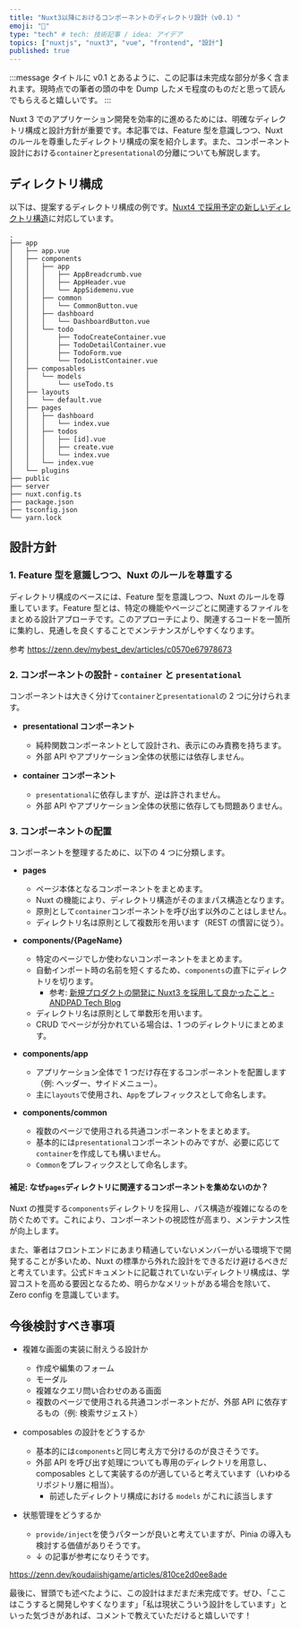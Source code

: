 ```yaml
---
title: "Nuxt3以降におけるコンポーネントのディレクトリ設計（v0.1）"
emoji: "📁"
type: "tech" # tech: 技術記事 / idea: アイデア
topics: ["nuxtjs", "nuxt3", "vue", "frontend", "設計"]
published: true
---
```


:::message
タイトルに v0.1 とあるように、この記事は未完成な部分が多く含まれます。現時点での筆者の頭の中を Dump したメモ程度のものだと思って読んでもらえると嬉しいです。
:::

Nuxt 3 でのアプリケーション開発を効率的に進めるためには、明確なディレクトリ構成と設計方針が重要です。本記事では、Feature 型を意識しつつ、Nuxt のルールを尊重したディレクトリ構成の案を紹介します。また、コンポーネント設計における`container`と`presentational`の分離についても解説します。

## ディレクトリ構成

以下は、提案するディレクトリ構成の例です。[Nuxt4 で採用予定の新しいディレクトリ構造](https://github.com/nuxt/nuxt/issues/26444)に対応しています。

```
.
├── app
│   ├── app.vue
│   ├── components
│   │   ├── app
│   │   │   ├── AppBreadcrumb.vue
│   │   │   ├── AppHeader.vue
│   │   │   └── AppSidemenu.vue
│   │   ├── common
│   │   │   └── CommonButton.vue
│   │   ├── dashboard
│   │   │   └── DashboardButton.vue
│   │   └── todo
│   │       ├── TodoCreateContainer.vue
│   │       ├── TodoDetailContainer.vue
│   │       ├── TodoForm.vue
│   │       └── TodoListContainer.vue
│   ├── composables
│   │   └── models
│   │       └── useTodo.ts
│   ├── layouts
│   │   └── default.vue
│   ├── pages
│   │   ├── dashboard
│   │   │   └── index.vue
│   │   ├── todos
│   │   │   ├── [id].vue
│   │   │   ├── create.vue
│   │   │   └── index.vue
│   │   └── index.vue
│   └── plugins
├── public
├── server
├── nuxt.config.ts
├── package.json
├── tsconfig.json
└── yarn.lock
```

## 設計方針

### 1. Feature 型を意識しつつ、Nuxt のルールを尊重する

ディレクトリ構成のベースには、Feature 型を意識しつつ、Nuxt のルールを尊重しています。Feature 型とは、特定の機能やページごとに関連するファイルをまとめる設計アプローチです。このアプローチにより、関連するコードを一箇所に集約し、見通しを良くすることでメンテナンスがしやすくなります。

参考
https://zenn.dev/mybest_dev/articles/c0570e67978673

### 2. コンポーネントの設計 - `container` と `presentational`

コンポーネントは大きく分けて`container`と`presentational`の 2 つに分けられます。

- **presentational コンポーネント**

  - 純粋関数コンポーネントとして設計され、表示にのみ責務を持ちます。
  - 外部 API やアプリケーション全体の状態には依存しません。

- **container コンポーネント**
  - `presentational`に依存しますが、逆は許されません。
  - 外部 API やアプリケーション全体の状態に依存しても問題ありません。

### 3. コンポーネントの配置

コンポーネントを整理するために、以下の 4 つに分類します。

- **pages**

  - ページ本体となるコンポーネントをまとめます。
  - Nuxt の機能により、ディレクトリ構造がそのままパス構造となります。
  - 原則として`container`コンポーネントを呼び出す以外のことはしません。
  - ディレクトリ名は原則として複数形を用います（REST の慣習に従う）。

- **components/{PageName}**

  - 特定のページでしか使わないコンポーネントをまとめます。
  - 自動インポート時の名前を短くするため、`components`の直下にディレクトリを切ります。
    - 参考: [新規プロダクトの開発に Nuxt3 を採用して良かったこと - ANDPAD Tech Blog](https://tech.andpad.co.jp/entry/2024/01/17/100000)
  - ディレクトリ名は原則として単数形を用います。
  - CRUD でページが分かれている場合は、1 つのディレクトリにまとめます。

- **components/app**

  - アプリケーション全体で 1 つだけ存在するコンポーネントを配置します（例: ヘッダー、サイドメニュー）。
  - 主に`layouts`で使用され、`App`をプレフィックスとして命名します。

- **components/common**
  - 複数のページで使用される共通コンポーネントをまとめます。
  - 基本的には`presentational`コンポーネントのみですが、必要に応じて`container`を作成しても構いません。
  - `Common`をプレフィックスとして命名します。

#### 補足: なぜ`pages`ディレクトリに関連するコンポーネントを集めないのか？

Nuxt の推奨する`components`ディレクトリを採用し、パス構造が複雑になるのを防ぐためです。これにより、コンポーネントの視認性が高まり、メンテナンス性が向上します。

また、筆者はフロントエンドにあまり精通していないメンバーがいる環境下で開発することが多いため、Nuxt の標準から外れた設計をできるだけ避けるべきだと考えています。公式ドキュメントに記載されていないディレクトリ構成は、学習コストを高める要因となるため、明らかなメリットがある場合を除いて、Zero config を意識しています。

## 今後検討すべき事項

- 複雑な画面の実装に耐えうる設計か

  - 作成や編集のフォーム
  - モーダル
  - 複雑なクエリ問い合わせのある画面
  - 複数のページで使用される共通コンポーネントだが、外部 API に依存するもの（例: 検索サジェスト）

- composables の設計をどうするか

  - 基本的には`components`と同じ考え方で分けるのが良さそうです。
  - 外部 API を呼び出す処理についても専用のディレクトリを用意し、composables として実装するのが適していると考えています（いわゆるリポジトリ層に相当）。
    - 前述したディレクトリ構成における `models` がこれに該当します

- 状態管理をどうするか
  - `provide/inject`を使うパターンが良いと考えていますが、Pinia の導入も検討する価値がありそうです。
  - ↓ の記事が参考になりそうです。

https://zenn.dev/koudaiishigame/articles/810ce2d0ee8ade

最後に、冒頭でも述べたように、この設計はまだまだ未完成です。ぜひ、「ここはこうすると開発しやすくなります」「私は現状こういう設計をしています」といった気づきがあれば、コメントで教えていただけると嬉しいです！
